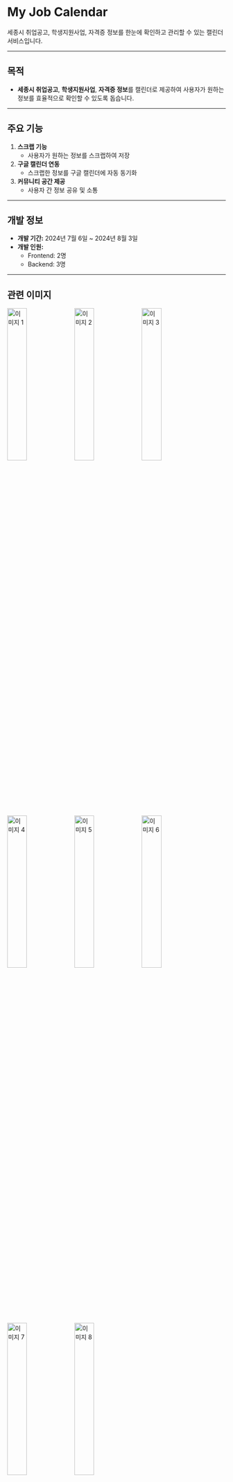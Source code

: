# My Job Calendar

세종시 취업공고, 학생지원사업, 자격증 정보를 한눈에 확인하고 관리할 수 있는 캘린더 서비스입니다.

---

## 목적
- **세종시 취업공고**, **학생지원사업**, **자격증 정보**를 캘린더로 제공하여 사용자가 원하는 정보를 효율적으로 확인할 수 있도록 돕습니다.

---

## 주요 기능
1. **스크랩 기능**  
   - 사용자가 원하는 정보를 스크랩하여 저장
2. **구글 캘린더 연동**  
   - 스크랩한 정보를 구글 캘린더에 자동 동기화
3. **커뮤니티 공간 제공**  
   - 사용자 간 정보 공유 및 소통

---

## 개발 정보
- **개발 기간:** 2024년 7월 6일 ~ 2024년 8월 3일  
- **개발 인원:**  
  - Frontend: 2명  
  - Backend: 3명  

---

## 관련 이미지

  <img src="https://github.com/user-attachments/assets/30a0c63c-f9ca-469d-83fe-1f2380278158" alt="이미지 1" width="30%">
  <img src="https://github.com/user-attachments/assets/9dfa820b-ca01-411d-bb85-210b2e1a93f2" alt="이미지 2" width="30%">
  <img src="https://github.com/user-attachments/assets/296c5e5d-f374-4864-90f7-13d96713c927" alt="이미지 3" width="30%">
  <img src="https://github.com/user-attachments/assets/8cb43aaa-cfc9-40ed-8de0-ba5020460c11" alt="이미지 4" width="30%">
  <img src="https://github.com/user-attachments/assets/38ebfad2-9c33-41c4-9fc4-bd2834f4f0ca" alt="이미지 5" width="30%">
  <img src="https://github.com/user-attachments/assets/382168de-3577-4736-b134-2942fc42d977" alt="이미지 6" width="30%">
  <img src="https://github.com/user-attachments/assets/3df55b91-6307-433a-84d0-4c676b7ecce3" alt="이미지 7" width="30%">
  <img src="https://github.com/user-attachments/assets/b2b78d80-83a0-4ceb-b0d1-6f8a0380fcb4" alt="이미지 8" width="30%">


---

